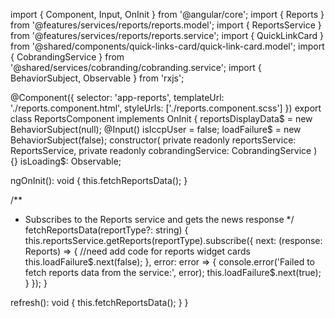 import { Component, Input, OnInit } from '@angular/core';
import { Reports } from '@features/services/reports/reports.model';
import { ReportsService } from '@features/services/reports/reports.service';
import { QuickLinkCard } from '@shared/components/quick-links-card/quick-link-card.model';
import { CobrandingService } from '@shared/services/cobranding/cobranding.service';
import { BehaviorSubject, Observable } from 'rxjs';

@Component({
  selector: 'app-reports',
  templateUrl: './reports.component.html',
  styleUrls: ['./reports.component.scss']
})
export class ReportsComponent implements OnInit {
  reportsDisplayData$ = new BehaviorSubject<QuickLinkCard>(null);
  @Input() isIccpUser = false;
  loadFailure$ = new BehaviorSubject<boolean>(false);
  constructor(
    private readonly reportsService: ReportsService,
    private readonly cobrandingService: CobrandingService
  ) {}
  isLoading$: Observable<boolean>;

  ngOnInit(): void {
    this.fetchReportsData();
  }

  /**
   * Subscribes to the Reports service and gets the news response
   */
  fetchReportsData(reportType?: string) {
    this.reportsService.getReports(reportType).subscribe({
      next: (response: Reports) => {
        //need add code for reports widget cards
        this.loadFailure$.next(false);
      },
      error: error => {
        console.error('Failed to fetch reports data from the service:', error);
        this.loadFailure$.next(true);
      }
    });
  }

  refresh(): void {
    this.fetchReportsData();
  }
}
